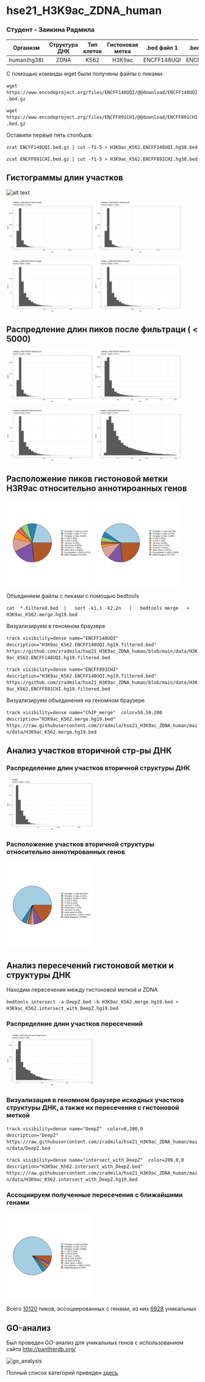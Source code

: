 # hse21_H3K9ac_ZDNA_human

### Cтудент - Заикина Радмила
| Организм      | Структура ДНК | Тип клеток | Гистоновая метка| .bed файл 1| .bed файл 2  |
| ------------- |:-------------:|:----------:|:---------------:|:----------:|:------------:|
| human(hg38)   | ZDNA          | K562       | H3K9ac          | ENCFF148UQI| ENCFF891CHI |

С помощью команды wget были получены файлы с пиками:

`wget https://www.encodeproject.org/files/ENCFF148UQI/@@download/ENCFF148UQI.bed.gz` 

`wget https://www.encodeproject.org/files/ENCFF891CHI/@@download/ENCFF891CHI.bed.gz`

Оставили первые пять столбцов:

`zcat ENCFF148UQI.bed.gz | cut -f1-5 > H3K9ac_K562.ENCFF148UQI.hg38.bed` 

`zcat ENCFF891CHI.bed.gz | cut -f1-5 > H3K9ac_K562.ENCFF891CHI.hg38.bed`

## Гистограммы длин участков 

![alt text]()

<p float="left">
  <img width="45%" src="https://github.com/zradmila/hse21_H3K9ac_ZDNA_human/blob/main/images/len_hist.H3K9ac_K562.ENCFF148UQI.hg38.png" />
  <img width="45%" src="https://github.com/zradmila/hse21_H3K9ac_ZDNA_human/blob/main/images/len_hist.H3K9ac_K562.ENCFF148UQI.hg19.png" />
</p>

<p float="left">
  <img width="45%" src="https://github.com/zradmila/hse21_H3K9ac_ZDNA_human/blob/main/images/len_hist.H3K9ac_K562.ENCFF891CHI.hg38.png" />
  <img width="45%" src="https://github.com/zradmila/hse21_H3K9ac_ZDNA_human/blob/main/images/len_hist.H3K9ac_K562.ENCFF891CHI.hg19.png" />
</p>


## Распредление длин пиков после фильтраци ( < 5000)

<p float="left">
  <img width="45%" src="https://github.com/zradmila/hse21_H3K9ac_ZDNA_human/blob/main/images/len_hist.H3K9ac_K562.ENCFF148UQI.hg19.png" />
  <img width="45%" src="https://github.com/zradmila/hse21_H3K9ac_ZDNA_human/blob/main/images/filter_peaks.H3K9ac_K562.ENCFF148UQI.hg19.filtered.hist.png" />
</p>

<p float="left">
  <img width="45%" src="https://github.com/zradmila/hse21_H3K9ac_ZDNA_human/blob/main/images/len_hist.H3K9ac_K562.ENCFF891CHI.hg19.png" />
  <img width="45%" src="https://github.com/zradmila/hse21_H3K9ac_ZDNA_human/blob/main/images/filter_peaks.H3K9ac_K562.ENCFF891CHI.hg19.filtered.hist.png" />
</p>

## Расположение пиков гистоновой метки H3R9ac относительно аннотироанных генов
<p float="left">
  <img width="45%" src="https://github.com/zradmila/hse21_H3K9ac_ZDNA_human/blob/main/images/chip_seeker.H3K9ac_K562.ENCFF148UQI.hg19.filtered.plotAnnoPie.png" />
  <img width="45%" src="https://github.com/zradmila/hse21_H3K9ac_ZDNA_human/blob/main/images/chip_seeker.H3K9ac_K562.ENCFF891CHI.hg19.filtered.plotAnnoPie.png" />
</p>




Объединяем файлы с пиками с помощью bedtools

`cat  *.filtered.bed  |   sort -k1,1 -k2,2n   |   bedtools merge   >  H3K9ac_K562.merge.hg19.bed`

Визуализируем в геномном браузере 

`track visibility=dense name="ENCFF148UQI"  description="H3K9ac_K562.ENCFF148UQI.hg19.filtered.bed"
https://github.com/zradmila/hse21_H3K9ac_ZDNA_human/blob/main/data/H3K9ac_K562.ENCFF148UQI.hg19.filtered.bed`

`track visibility=dense name="ENCFF891CHI"  description="H3K9ac_K562.ENCFF148UQI.hg19.filtered.bed"
https://github.com/zradmila/hse21_H3K9ac_ZDNA_human/blob/main/data/H3K9ac_K562.ENCFF891CHI.hg19.filtered.bed`

Визуализируем объединения на геномном браузере

`track visibility=dense name="ChIP_merge"  color=50,50,200   description="H3K9ас_K562.merge.hg19.bed"
https://raw.githubusercontent.com/zradmila/hse21_H3K9ac_ZDNA_human/main/data/H3K9ac_K562.merge.hg19.bed`


## Анализ участков вторичной стр-ры ДНК
### Распределение длин участков вторичной структуры ДНК 

<img width="45%" src="https://github.com/zradmila/hse21_H3K9ac_ZDNA_human/blob/main/images/len_hist.DeepZ.png" />

### Расположение участков вторичной структуры относительно аннотированных генов

<img width="45%" src="https://github.com/zradmila/hse21_H3K9ac_ZDNA_human/blob/main/images/chip_seeker.DeepZ.plotAnnoPie.png" />

## Анализ пересечений гистоновой метки и структуры ДНК

Находим пересечения между гистоновой меткой и ZDNA

`bedtools intersect -a DeepZ.bed -b H3K9ac_K562.merge.hg19.bed > H3K9ac_K562.intersect_with_DeepZ.hg19.bed`

### Распределние длин участков пересечений

<img width="45%" src="https://github.com/zradmila/hse21_H3K9ac_ZDNA_human/blob/main/images/len_hist.H3K9ac_K562.intersect_with_DeepZ.hg19.png" />

### Визуализация в геномном браузере исходных участков структуры ДНК, а также их пересечения с гистоновой меткой

`track visibility=dense name="DeepZ"  color=0,200,0  description="DeepZ"
https://raw.githubusercontent.com/zradmila/hse21_H3K9ac_ZDNA_human/main/data/DeepZ.bed`

`track visibility=dense name="intersect_with_DeepZ"  color=200,0,0  description="H3K9ac_K562.intersect_with_DeepZ.bed"
https://raw.githubusercontent.com/zradmila/hse21_H3K9ac_ZDNA_human/main/data/H3K9ac_K562.intersect_with_DeepZ.hg19.bed`


### Ассоциируем полученные пересечения с ближайшими генами

<img width="45%" src="https://github.com/zradmila/hse21_H3K9ac_ZDNA_human/blob/main/images/chip_seeker.H3K9ac_K562.intersect_with_DeepZ.hg19.plotAnnoPie.png" />

Всего [10120](https://github.com/zradmila/hse21_H3K9ac_ZDNA_human/blob/main/data/H3K9ac_K562.intersect_with_DeepZ.genes.txt) пиков, ассоциированных с генами, из них [6928](https://github.com/zradmila/hse21_H3K9ac_ZDNA_human/blob/main/data/H3K9ac_k562.intersect_with_DeepZ.genes_uniq.txt) уникальных

## GO-анализ

Был проведен GO-анализ для уникальных генов с использованием сайта http://pantherdb.org/ 

<img width="946" alt="go_analysis" src="https://user-images.githubusercontent.com/49398049/121353676-c6767100-c936-11eb-944e-87e501aa780a.png">

Полный список категорий приведен [здесь](https://github.com/zradmila/hse21_H3K9ac_ZDNA_human/blob/main/data/pantherdb_GO_analysis.txt.txt)
